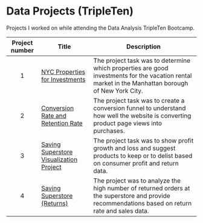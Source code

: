 # Data Projects (TripleTen)
Projects I worked on while attending the Data Analysis TripleTen Bootcamp.


| Project number | Title | Description |
| :-----------: | ----------- |----------- |
| 1 | [NYC Properties for Investments](https://github.com/joelalicea/Data-Projects-TripleTen-/tree/c1c9c2de48dc325030d1c26865558725aadfe586/Google%20Sheets%20-%20NYC%20Properties%20for%20Investments) | The project task was to determine which properties are good investments for the vacation rental market in the Manhattan borough of New York City.  |
| 2 | [Conversion Rate and Retention Rate](https://github.com/joelalicea/Data-Projects-TripleTen-/tree/c1c9c2de48dc325030d1c26865558725aadfe586/Google%20Sheets%20-%20Conversion%20Rate%20and%20Retention%20Rate%20(Business%20Analytics))| The project task was to create a conversion funnel to understand how well the website is converting product page views into purchases.  |
| 3 | [Saving Superstore Visualization Project](https://github.com/joelalicea/Data-Projects-TripleTen-/tree/c1c9c2de48dc325030d1c26865558725aadfe586/Tableau%20-%20Saving%20Superstore) | The project task was to show profit growth and loss and suggest products to keep or to delist based on consumer profit and return data.  |
| 4 | [Saving Superstore (Returns)](https://github.com/joelalicea/Data-Projects-TripleTen-/tree/c1c9c2de48dc325030d1c26865558725aadfe586/Tableau%20-%20Saving%20Superstore%20(Returns)) | The project was to analyze the high number of returned orders at the superstore and provide recommendations based on return rate and sales data.  |
